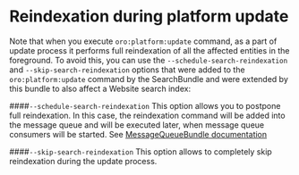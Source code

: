 Reindexation during platform update
===================================

Note that when you execute `oro:platform:update` command, as a part of update process it performs full reindexation of all the affected entities in the foreground.
To avoid this, you can use the `--schedule-search-reindexation` and `--skip-search-reindexation` options that were added to the `oro:platform:update` command by the SearchBundle and were extended by this bundle to also affect a Website search index:

####`--schedule-search-reindexation`
This option allows you to postpone full reindexation. In this case, the reindexation command will be added into the message queue and will be executed later, when message queue consumers will be started.
See [MessageQueueBundle documentation](../../../MessageQueueBundle/README.md)
 
####`--skip-search-reindexation`
This option allows to completely skip reindexation during the update process.
